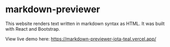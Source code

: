 # markdown-previewer

This website renders text written in markdown syntax as HTML. 
It was built with React and Bootstrap.

View live demo here: https://markdown-previewer-iota-teal.vercel.app/